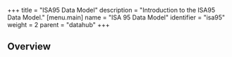 +++
title = "ISA95 Data Model"
description = "Introduction to the ISA95 Data Model."
[menu.main]
name = "ISA 95 Data Model"
identifier = "isa95"
weight = 2
parent = "datahub"
+++

## Overview




